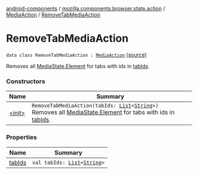 [android-components](../../../index.md) / [mozilla.components.browser.state.action](../../index.md) / [MediaAction](../index.md) / [RemoveTabMediaAction](./index.md)

# RemoveTabMediaAction

`data class RemoveTabMediaAction : `[`MediaAction`](../index.md) [(source)](https://github.com/mozilla-mobile/android-components/blob/master/components/browser/state/src/main/java/mozilla/components/browser/state/action/BrowserAction.kt#L448)

Removes all [MediaState.Element](../../../mozilla.components.browser.state.state/-media-state/-element/index.md) for tabs with ids in [tabIds](tab-ids.md).

### Constructors

| Name | Summary |
|---|---|
| [&lt;init&gt;](-init-.md) | `RemoveTabMediaAction(tabIds: `[`List`](https://kotlinlang.org/api/latest/jvm/stdlib/kotlin.collections/-list/index.html)`<`[`String`](https://kotlinlang.org/api/latest/jvm/stdlib/kotlin/-string/index.html)`>)`<br>Removes all [MediaState.Element](../../../mozilla.components.browser.state.state/-media-state/-element/index.md) for tabs with ids in [tabIds](tab-ids.md). |

### Properties

| Name | Summary |
|---|---|
| [tabIds](tab-ids.md) | `val tabIds: `[`List`](https://kotlinlang.org/api/latest/jvm/stdlib/kotlin.collections/-list/index.html)`<`[`String`](https://kotlinlang.org/api/latest/jvm/stdlib/kotlin/-string/index.html)`>` |
